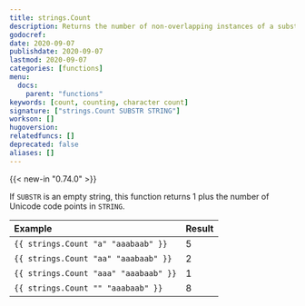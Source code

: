 ```yaml
---
title: strings.Count
description: Returns the number of non-overlapping instances of a substring within a string.
godocref:
date: 2020-09-07
publishdate: 2020-09-07
lastmod: 2020-09-07
categories: [functions]
menu:
  docs:
    parent: "functions"
keywords: [count, counting, character count]
signature: ["strings.Count SUBSTR STRING"]
workson: []
hugoversion:
relatedfuncs: []
deprecated: false
aliases: []
---
```


{{< new-in "0.74.0" >}}

If `SUBSTR` is an empty string, this function returns 1 plus the number of Unicode code points in `STRING`.

Example|Result
:--|:--
`{{ strings.Count "a" "aaabaab" }}`|5
`{{ strings.Count "aa" "aaabaab" }}`|2
`{{ strings.Count "aaa" "aaabaab" }}`|1
`{{ strings.Count "" "aaabaab" }}`|8

